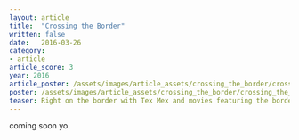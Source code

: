 ```yaml
---
layout: article
title:  "Crossing the Border"
written: false
date:   2016-03-26
category:
- article
article_score: 3
year: 2016
article_poster: /assets/images/article_assets/crossing_the_border/crossing_the_border_poster.jpg
poster: /assets/images/article_assets/crossing_the_border/crossing_the_border_poster.jpg
teaser: Right on the border with Tex Mex and movies featuring the border between Mexico and America.
---
```

coming soon yo.
